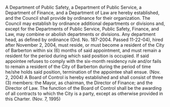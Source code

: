 A Department of Public Safety, a Department of Public Service, a Department of Finance, and a Department of Law are hereby established, and the Council shall provide by ordinance for their organization. The Council may establish by ordinance additional departments or divisions and, except for the Departments of Public Service, Public Safety, Finance, and Law, may combine or abolish departments or divisions.
Any department head, as defined by ordinance (Ord. No. 187-2004. Passed 11-22-04), hired after November 2, 2004, must reside, or must become a resident of the City of Barberton within six (6) months of said appointment, and must remain a resident for the period during which said position is occupied. If said appointee refuses to comply with the six-month residency rule and/or fails to remain a resident of the City of Barberton during the period of time he/she holds said position, termination of the appointee shall ensue. (Nov. 2, 2004)
A Board of Control is hereby established and shall consist of three (3) members: the Mayor, as chairman, the Director of Finance; and the Director of Law. The function of the Board of Control shall be the awarding of all contracts to which the City is a party, except as otherwise provided in this Charter. (Nov. 7, 1995)